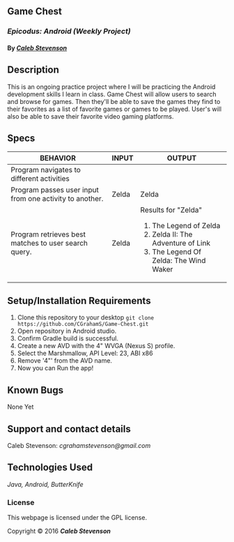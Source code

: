 ## Game Chest
### _Epicodus: Android (Weekly Project)_

#### By _[**Caleb Stevenson**](https://github.com/CGrahamS)_

## Description

This is an ongoing practice project where I will be practicing the Android development skills I learn in class.
Game Chest will allow users to search and browse for games. Then they'll be able to save the games they find to their favorites as a list of favorite games or games to be played. User's will also be able to save their favorite video gaming platforms.

## Specs

| BEHAVIOR                                                | INPUT    | OUTPUT   |
|---------------------------------------------------------|----------|----------|
| Program navigates to different activities               |          |          |
| Program passes user input from one activity to another. | Zelda    | Zelda
| Program retrieves best matches to user search query.    | Zelda    | Results for "Zelda" <ol><li>The Legend of Zelda</li><li>Zelda II: The Adventure of Link</li><li>The Legend Of Zelda: The Wind Waker</li></ol>|

## Setup/Installation Requirements

1. Clone this repository to your desktop `git clone https://github.com/CGrahamS/Game-Chest.git`
2. Open repository in Android studio.
3. Confirm Gradle build is successful.
4. Create a new AVD with the 4" WVGA (Nexus S) profile.
5. Select the Marshmallow, API Level: 23, ABI x86
6. Remove '4"' from the AVD name.
7. Now you can Run the app!

## Known Bugs

None Yet

## Support and contact details

Caleb Stevenson: _cgrahamstevenson@gmail.com_

## Technologies Used

_Java,
Android,
ButterKnife_

### License

This webpage is licensed under the GPL license.

Copyright &copy; 2016 **_Caleb Stevenson_**
